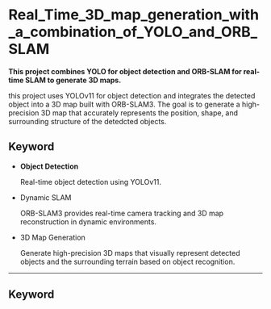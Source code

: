 # Real_Time_3D_map_generation_with_a_combination_of_YOLO_and_ORB_SLAM
**This project combines YOLO for object detection and ORB-SLAM for real-time SLAM to generate 3D maps.**

this project uses YOLOv11 for object detection and integrates the detected object into a 3D map built with ORB-SLAM3. The goal is to generate a high-precision 3D map that accurately represents the position, shape, and surrounding structure of the detedcted objects.

## Keyword
+  **Object Detection**

    Real-time object detection using YOLOv11.
+  Dynamic SLAM
  
    ORB-SLAM3 provides real-time camera tracking and 3D map reconstruction in dynamic environments.
+  3D Map Generation
  
    Generate high-precision 3D maps that visually represent detected objects and the surrounding terrain based on object recognition.
---

## Keyword
